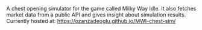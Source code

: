 A chest opening simulator for the game called Milky Way Idle. It also fetches market data from a public API and gives insight about simulation results. 
Currently hosted at: https://ozanzadeoglu.github.io/MWI-chest-sim/
